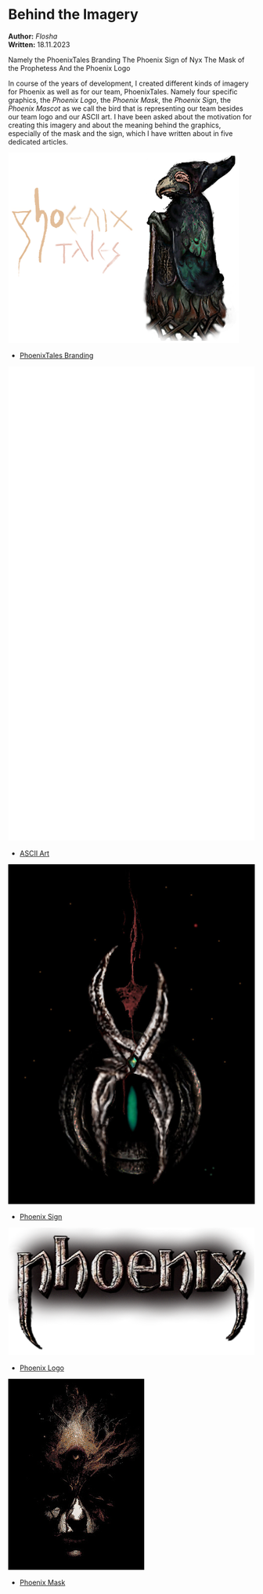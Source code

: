 # Behind the Imagery

**Author:** *Flosha*  
**Written:** 18.11.2023


Namely the PhoenixTales Branding
The Phoenix Sign of Nyx
The Mask of the Prophetess
And the Phoenix Logo

In course of the years of development, I created different kinds of imagery for Phoenix as well as for our team, PhoenixTales. Namely four specific graphics, the *Phoenix Logo*, the *Phoenix Mask*, the *Phoenix Sign*, the *Phoenix Mascot* as we call the bird that is representing our team besides our team logo and our ASCII art. I have been asked about the motivation for creating this imagery and about the meaning behind the graphics, especially of the mask and the sign, which I have written about in five dedicated articles. 

![PhoenixTales Branding](/appendix/behind-the-scenes/brand/phoenixtales3.png)
* [PhoenixTales Branding](/appendix/behind-the-scenes/phoenix-logo)

![PhoenixTales ASCII Art](/appendix/behind-the-scenes/ascii/phoenix-ascii.svg)
* [ASCII Art](/appendix/behind-the-scenes/ascii)

![Phoenix Sign](/appendix/behind-the-scenes/logos/nyx/nyxsign-2023.jpg)
* [Phoenix Sign](/appendix/behind-the-scenes/nyx-sign)

![Phoenix Logo](/appendix/behind-the-scenes/logos/phoenix/phnx-logo-sm.png)
* [Phoenix Logo](/appendix/behind-the-scenes/phoenix-logo)

![Phoenix Mask](/appendix/behind-the-scenes/logos/mask/masked.jpg)
* [Phoenix Mask](/appendix/behind-the-scenes/)